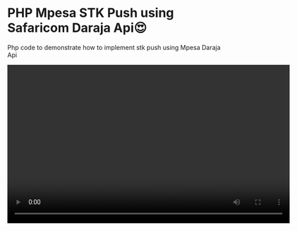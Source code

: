 # PHP Mpesa STK Push using Safaricom Daraja Api😍

Php code to demonstrate how to implement stk push using Mpesa Daraja Api 

<video src="/demo/video.mp4" width="640" height="360" controls>
  Your browser does not support the video tag.
</video>

